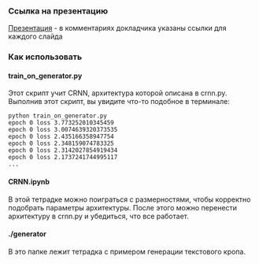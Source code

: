 ### Ссылка на презентацию
[Презентация](https://docs.google.com/presentation/d/1pdOzgy8I4jNt7SuHLlsR_0nPfXvOyxIq1mefIOEguWg/edit?usp=sharing) - в комментариях докладчика указаны ссылки для каждого слайда

### Как использовать

#### train_on_generator.py
Этот скрипт учит CRNN, архитектура которой описана в crnn.py. Выполнив этот скрипт, вы увидите что-то подобное в терминале:
```
python train_on_generator.py 
epoch 0	loss 3.773252010345459
epoch 0	loss 3.0074639320373535
epoch 0	loss 2.435166358947754
epoch 0	loss 2.348159074783325
epoch 0	loss 2.3142027854919434
epoch 0	loss 2.1737241744995117
...
```

#### CRNN.ipynb
В этой тетрадке можно поиграться с размерностями, чтобы корректно подобрать параметры архитектуры. После этого можно перенести архитектуру в crnn.py и убедиться, что все работает. 

#### ./generator
В это папке лежит тетрадка с примером генерации текстового кропа.